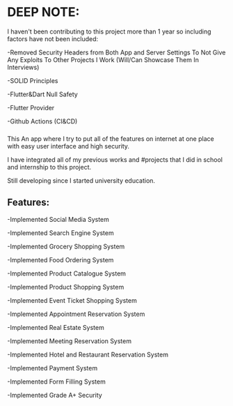 # DEEP NOTE: 
I haven't been contributing to this project more than 1 year so including factors have not been included:

-Removed Security Headers from Both App and Server Settings To Not Give Any Exploits To Other Projects I Work
(Will/Can Showcase Them In Interviews) 

-SOLID Principles

-Flutter&Dart Null Safety

-Flutter Provider

-Github Actions (CI&CD)

### 
This An app where I try to put all of the features on internet at one place with easy user interface and high security.

I have integrated all of my previous works and #projects that I did in school and internship to this project.

Still developing since I started university education.

## Features:
-Implemented Social Media System

-Implemented Search Engine System

-Implemented Grocery Shopping System 

-Implemented Food Ordering System 

-Implemented Product Catalogue System

-Implemented Product Shopping System 

-Implemented Event Ticket Shopping System

-Implemented Appointment Reservation System

-Implemented Real Estate System

-Implemented Meeting Reservation System

-Implemented Hotel and Restaurant Reservation System 

-Implemented Payment System

-Implemented Form Filling System

-Implemented Grade A+ Security
